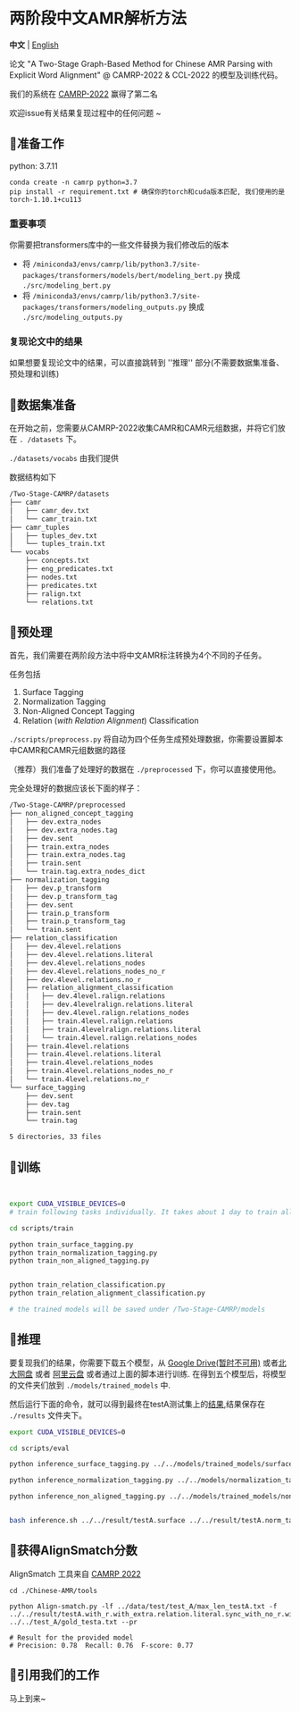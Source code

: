 # 两阶段中文AMR解析方法

**中文** | [English](https://github.com/chenllliang/Two-Stage-CAMRP)

论文 "A Two-Stage Graph-Based Method for Chinese AMR Parsing with Explicit Word Alignment" @ CAMRP-2022 & CCL-2022 的模型及训练代码。

我们的系统在 [CAMRP-2022](https://github.com/GoThereGit/Chinese-AMR#%E8%AF%84%E6%B5%8B%E6%8E%92%E5%90%8D) 赢得了第二名

欢迎issue有关结果复现过程中的任何问题 ~


## 📕准备工作

python: 3.7.11

```shell
conda create -n camrp python=3.7
pip install -r requirement.txt # 确保你的torch和cuda版本匹配, 我们使用的是 torch-1.10.1+cu113
```

### 重要事项
你需要把transformers库中的一些文件替换为我们修改后的版本
- 将 `/miniconda3/envs/camrp/lib/python3.7/site-packages/transformers/models/bert/modeling_bert.py` 换成 `./src/modeling_bert.py`
- 将 `/miniconda3/envs/camrp/lib/python3.7/site-packages/transformers/modeling_outputs.py` 换成 `./src/modeling_outputs.py`


### 复现论文中的结果

如果想要复现论文中的结果，可以直接跳转到 ''推理'' 部分(不需要数据集准备、预处理和训练)


## 📕数据集准备

在开始之前，您需要从CAMRP-2022收集CAMR和CAMR元组数据，并将它们放在 `. /datasets` 下。

`./datasets/vocabs` 由我们提供

数据结构如下

```bash
/Two-Stage-CAMRP/datasets
├── camr
│   ├── camr_dev.txt
│   └── camr_train.txt
├── camr_tuples
│   ├── tuples_dev.txt
│   └── tuples_train.txt
└── vocabs
    ├── concepts.txt
    ├── eng_predicates.txt
    ├── nodes.txt
    ├── predicates.txt
    ├── ralign.txt
    └── relations.txt
```

## 📕预处理

首先，我们需要在两阶段方法中将中文AMR标注转换为4个不同的子任务。

任务包括
1. Surface Tagging 
2. Normalization Tagging
3. Non-Aligned Concept Tagging
4. Relation (*with Relation Alignment*) Classification 

`./scripts/preprocess.py` 将自动为四个任务生成预处理数据，你需要设置脚本中CAMR和CAMR元组数据的路径

（推荐）我们准备了处理好的数据在 `./preprocessed` 下，你可以直接使用他。

完全处理好的数据应该长下面的样子：

```bash
/Two-Stage-CAMRP/preprocessed
├── non_aligned_concept_tagging
│   ├── dev.extra_nodes
│   ├── dev.extra_nodes.tag
│   ├── dev.sent
│   ├── train.extra_nodes
│   ├── train.extra_nodes.tag
│   ├── train.sent
│   └── train.tag.extra_nodes_dict
├── normalization_tagging
│   ├── dev.p_transform
│   ├── dev.p_transform_tag
│   ├── dev.sent
│   ├── train.p_transform
│   ├── train.p_transform_tag
│   └── train.sent
├── relation_classification
│   ├── dev.4level.relations
│   ├── dev.4level.relations.literal
│   ├── dev.4level.relations_nodes
│   ├── dev.4level.relations_nodes_no_r
│   ├── dev.4level.relations.no_r
│   ├── relation_alignment_classification
│   │   ├── dev.4level.ralign.relations
│   │   ├── dev.4levelralign.relations.literal
│   │   ├── dev.4level.ralign.relations_nodes
│   │   ├── train.4level.ralign.relations
│   │   ├── train.4levelralign.relations.literal
│   │   └── train.4level.ralign.relations_nodes
│   ├── train.4level.relations
│   ├── train.4level.relations.literal
│   ├── train.4level.relations_nodes
│   ├── train.4level.relations_nodes_no_r
│   └── train.4level.relations.no_r
└── surface_tagging
    ├── dev.sent
    ├── dev.tag
    ├── train.sent
    └── train.tag

5 directories, 33 files
```

## 📕训练

```bash


export CUDA_VISIBLE_DEVICES=0
# train following tasks individually. It takes about 1 day to train all tasks on a single A40 GPU

cd scripts/train

python train_surface_tagging.py
python train_normalization_tagging.py
python train_non_aligned_tagging.py


python train_relation_classification.py
python train_relation_alignment_classification.py

# the trained models will be saved under /Two-Stage-CAMRP/models

```


## 📕推理

要复现我们的结果，你需要下载五个模型，从 [Google Drive(暂时不可用)](https://drive.google.com/drive/folders/153WJXLJ4xmo1vSnPU5R_G-b2_3v4ggGQ?usp=sharing) 或者[北大网盘](https://disk.pku.edu.cn:443/link/B9082FEBBE8AF0210486969549C65D52) 或者 [阿里云盘](https://www.aliyundrive.com/s/ad1VTLhUBgy) 或者通过上面的脚本进行训练. 在得到五个模型后，将模型的文件夹们放到 `./models/trained_models` 中. 

然后运行下面的命令，就可以得到最终在testA测试集上的[结果](https://github.com/chenllliang/Two-Stage-CAMRP/blob/main/result/testA.with_r.with_extra.relation.literal.sync_with_no_r.with_func_words.camr_tuple),结果保存在 `./results` 文件夹下。

```bash
export CUDA_VISIBLE_DEVICES=0

cd scripts/eval

python inference_surface_tagging.py ../../models/trained_models/surface_tagging/checkpoint-125200 ../../test_A/test_A_with_id.txt ../../result/testA

python inference_normalization_tagging.py ../../models/normalization_tagging/checkpoint-650 ../../test_A/test_A_with_id.txt ../../result/testA

python inference_non_aligned_tagging.py ../../models/trained_models/non_aligned_tagging/checkpoint-1400 ../../test_A/test_A_with_id.txt ../../result/testA


bash inference.sh ../../result/testA.surface ../../result/testA.norm_tag ../../result/testA.non_aligned ../../test_A/test_A.txt ../../result/testA ../../models/trained_models/relation_cls/checkpoint-32400 ../../models/trained_models/relation_align_cls/checkpoint-33000

```




## 📕获得AlignSmatch分数

AlignSmatch 工具来自 [CAMRP 2022](https://github.com/GoThereGit/Chinese-AMR/tree/main/tools)

```
cd ./Chinese-AMR/tools

python Align-smatch.py -lf ../data/test/test_A/max_len_testA.txt -f ../../result/testA.with_r.with_extra.relation.literal.sync_with_no_r.with_func_words.camr_tuple ../../test_A/gold_testa.txt --pr

# Result for the provided model
# Precision: 0.78  Recall: 0.76  F-score: 0.77
```


## 📕引用我们的工作

马上到来~
